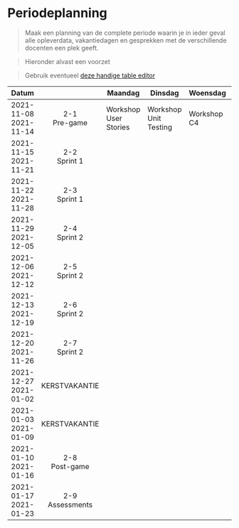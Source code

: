 # Periodeplanning

> Maak een planning van de complete periode waarin je in ieder geval alle opleverdata, vakantiedagen en gesprekken met de verschillende docenten een plek geeft.

> Hieronder alvast een voorzet

> Gebruik eventueel [deze handige table editor](https://www.tablesgenerator.com/markdown_tables)

| Datum                    	|                    	| Maandag               	| Dinsdag               	| Woensdag    	| Donderdag                   	| Vrijdag 	|
|--------------------------	|:------------------:	|-----------------------	|-----------------------	|-------------	|-----------------------------	|---------	|
| 2021-11-08<br>2021-11-14 	| 2-1<br>Pre-game    	| Workshop User Stories 	| Workshop Unit Testing 	| Workshop C4 	| Workshop Software Guidebook 	|         	|
| 2021-11-15<br>2021-11-21 	| 2-2<br>Sprint 1    	|                       	|                       	|             	|                             	|         	|
| 2021-11-22<br>2021-11-28 	| 2-3<br>Sprint 1    	|                       	|                       	|             	|                             	|         	|
| 2021-11-29<br>2021-12-05 	| 2-4<br>Sprint 2    	|                       	|                       	|             	|                             	|         	|
| 2021-12-06<br>2021-12-12 	| 2-5<br>Sprint 2      	|                       	|                       	|             	|                             	|         	|
| 2021-12-13<br>2021-12-19 	| 2-6<br>Sprint 2       |                       	|                       	|             	|                             	|         	|
| 2021-12-20<br>2021-11-26 	| 2-7<br>Sprint 2       |                       	|                       	|             	|                             	|         	|
| 2021-12-27<br>2021-01-02 	| KERSTVAKANTIE      	|                       	|                       	|             	|                             	|         	|
| 2021-01-03<br>2021-01-09 	| KERSTVAKANTIE      	|                       	|                       	|             	|                             	|         	|
| 2021-01-10<br>2021-01-16 	| 2-8<br>Post-game   	|                       	|                       	|             	|                             	|         	|
| 2021-01-17<br>2021-01-23 	| 2-9<br>Assessments 	|                       	|                       	|             	|                             	|         	|